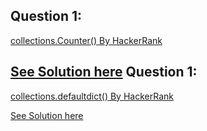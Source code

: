 Question 1:
--------------
[collections.Counter() By HackerRank](https://www.hackerrank.com/challenges/collections-counter/problem)

[See Solution here](https://github.com/Avi-1996/100DaysCodeChallenge/blob/master/100DayCode/Day47/Ques1.py)
Question 1:
--------------
[collections.defaultdict() By HackerRank](https://www.hackerrank.com/challenges/defaultdict-tutorial/problem)

[See Solution here](https://github.com/Avi-1996/100DaysCodeChallenge/blob/master/100DayCode/Day47/Ques2.py)
